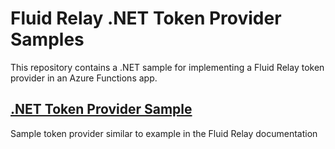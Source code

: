 # Fluid Relay .NET Token Provider Samples 

This repository contains a .NET sample for implementing a Fluid Relay token provider in an Azure Functions app.

## [.NET Token Provider Sample](/dotnet-tokenprovider-functionsapp)
Sample token provider similar to example in the Fluid Relay documentation
